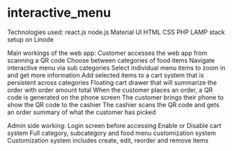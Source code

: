 # interactive_menu

Technologies used:
react.js
node.js
Material UI
HTML
CSS
PHP
LAMP stack setup on Linode

Main workings of the web app:
Customer accesses the web app from scanning a QR code
Choose between categories of food items
Navigate interactive menu via sub categories
Select individual menu items to zoom in and get more information
Add selected items to a cart system that is persistent across categories
Floating cart drawer that will summarize the order with order amount total
When the customer places an order, a QR code is generated on the phone screen
The customer brings their phone to show the QR code to the cashier
The cashier scans the QR code and gets an order summary of what the customer has picked

Admin side working:
Login screen before accessing
Enable or Disable cart system
Full category, subcategory and food menu customization system
Customization system includes create, edit, reorder and remove items
